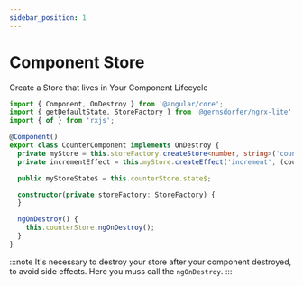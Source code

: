 ```yaml
---
sidebar_position: 1
---
```


# Component Store

Create a Store that lives in Your Component Lifecycle

```ts title="app.component.ts"
import { Component, OnDestroy } from '@angular/core';
import { getDefaultState, StoreFactory } from '@gernsdorfer/ngrx-lite';
import { of } from 'rxjs';

@Component()
export class CounterComponent implements OnDestroy {
  private myStore = this.storeFactory.createStore<number, string>('counter');
  private incrementEffect = this.myStore.createEffect('increment', (counter: number) => of(counter + 1));

  public myStoreState$ = this.counterStore.state$;

  constructor(private storeFactory: StoreFactory) {
  }

  ngOnDestroy() {
    this.counterStore.ngOnDestroy();
  }
}
```

:::note
It's necessary to destroy your store after your component destroyed, to avoid side effects.
Here you muss call the `ngOnDestroy`. 
:::

 
